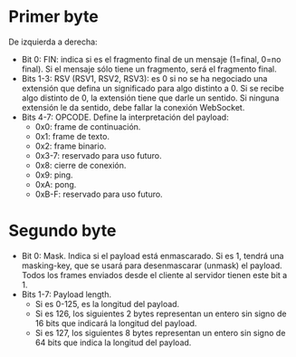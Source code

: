 # Primer byte
De izquierda a derecha:
- Bit 0: FIN: indica si es el fragmento final de un mensaje (1=final, 0=no final). Si el mensaje sólo tiene un fragmento, será el fragmento final.
- Bits 1-3: RSV (RSV1, RSV2, RSV3): es 0 si no se ha negociado una extensión que defina un significado para algo distinto a 0. Si se recibe algo distinto de 0, la extensión tiene que darle un sentido. Si ninguna extensión le da sentido, debe fallar la conexión WebSocket.
- Bits 4-7: OPCODE. Define la interpretación del payload:
  - 0x0: frame de continuación.
  - 0x1: frame de texto.
  - 0x2: frame binario.
  - 0x3-7: reservado para uso futuro.
  - 0x8: cierre de conexión.
  - 0x9: ping.
  - 0xA: pong.
  - 0xB-F: reservado para uso futuro.

# Segundo byte
- Bit 0: Mask. Indica si el payload está enmascarado. Si es 1, tendrá una masking-key, que se usará para desenmascarar (unmask) el payload. Todos los frames enviados desde el cliente al servidor tienen este bit a 1.
- Bits 1-7: Payload length.
  - Si es 0-125, es la longitud del payload.
  - Si es 126, los siguientes 2 bytes representan un entero sin signo de 16 bits que indicará la longitud del payload.
  - Si es 127, los siguientes 8 bytes representan un entero sin signo de 64 bits que indica la longitud del payload.